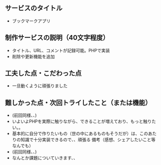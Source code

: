 ## サービスのタイトル
- ブックマークアプリ
## 制作サービスの説明（40文字程度）
- タイトル、URL、コメントが記録可能。PHPで実装
- 削除や更新機能を追加
## 工夫した点・こだわった点
- 一旦動くように頑張りました
## 難しかった点・次回トライしたこと（または機能）
- (前回同様、、)
- いよいよPHPを実際に触りながら、できることが増えており、もっと触りたい。。
- 基本的に自分で作りたいもの（世の中にあるものもそうだが）は、このあたりの知識で十分実装できるので、、頑張る
備考（感想、シェアしたいこと等なんでも）
- (前回同様、、)
- なんとか課題についていきます、、
